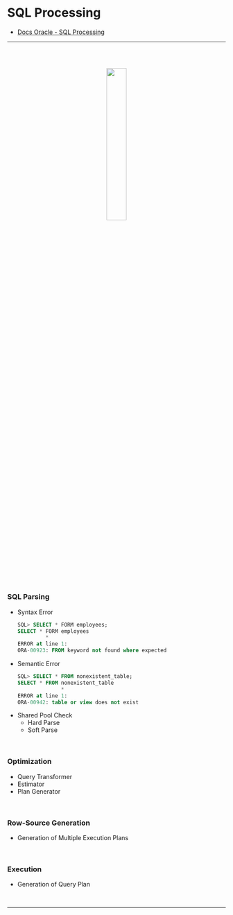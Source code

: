 # SQL Processing
> 
* [Docs Oracle - SQL Processing](https://docs.oracle.com/en/database/oracle/oracle-database/23/tgsql/sql-processing.html#GUID-B3415175-41F2-4EBB-95CF-5F8B5C39E927)

<hr>
<br>

## 
#### 

<div align="center">
  <img width="30%" src="https://github.com/user-attachments/assets/a6678dad-57a7-4abd-8f72-0a79bb2ea593">
</div>

<br>

### SQL Parsing
* Syntax Error
  ```sql
  SQL> SELECT * FORM employees;
  SELECT * FORM employees
           *
  ERROR at line 1:
  ORA-00923: FROM keyword not found where expected
  ```
* Semantic Error
  ```sql
  SQL> SELECT * FROM nonexistent_table;
  SELECT * FROM nonexistent_table
                *
  ERROR at line 1:
  ORA-00942: table or view does not exist
  ```
* Shared Pool Check
  * Hard Parse
  * Soft Parse

<br>

### Optimization
* Query Transformer
* Estimator
* Plan Generator

<br>

### Row-Source Generation
* Generation of Multiple Execution Plans

<br>

### Execution
* Generation of Query Plan

<br>
<hr>
<br>
